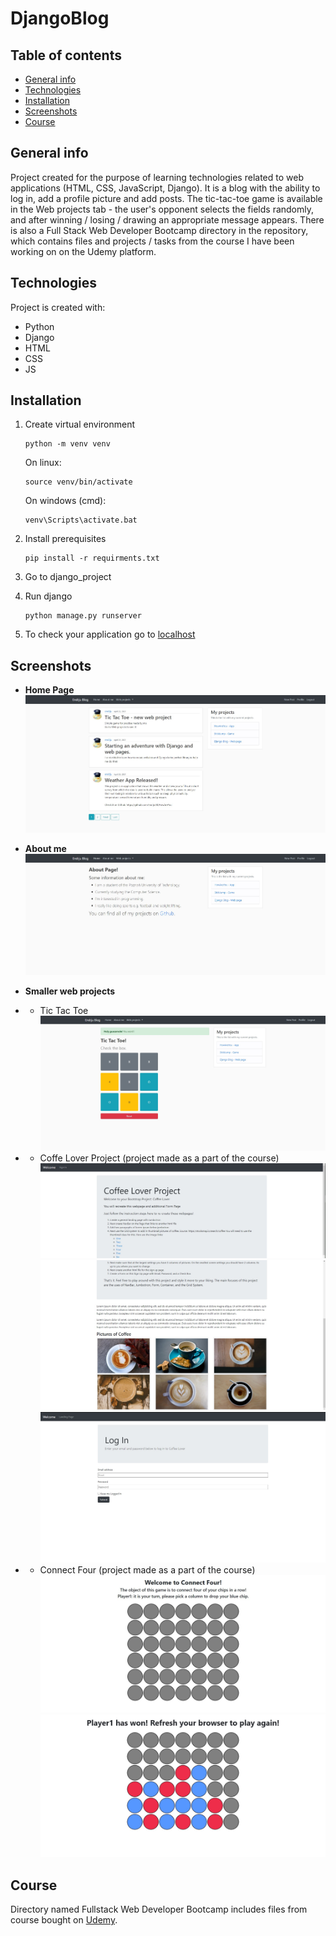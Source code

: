 # DjangoBlog
## Table of contents
* [General info](#general-info)
* [Technologies](#technologies)
* [Installation](#installation)
* [Screenshots](#screenshots)
* [Course](#course)


## General info
Project created for the purpose of learning technologies related to web applications (HTML, CSS, JavaScript, Django). It is a blog with the ability to log in, add a profile picture and add posts. The tic-tac-toe game is available in the Web projects tab - the user's opponent selects the fields randomly, and after winning / losing / drawing an appropriate message appears. There is also a Full Stack Web Developer Bootcamp directory in the repository, which contains files and projects / tasks from the course I have been working on on the Udemy platform.
	
## Technologies
Project is created with:
* Python
* Django
* HTML
* CSS
* JS

## Installation
1) Create virtual environment

    ```
    python -m venv venv
    ```
    On linux:
    ```
    source venv/bin/activate
    ```
    On windows (cmd):
    ```
    venv\Scripts\activate.bat
    ```
2) Install prerequisites
   ```
   pip install -r requirments.txt
   ```
3) Go to django_project
4) Run django
    ```
    python manage.py runserver
    ```
5) To check your application go to [localhost](http://127.0.0.1:5000/)

## Screenshots
* **Home Page** 
![](django_project/media/home-page.jpg)

* **About me** 
![](django_project/media/about-me.jpg)

* **Smaller web projects**
* * Tic Tac Toe
![](django_project/media/tictactoe.jpg)
* * Coffe Lover Project (project made as a part of the course)
![](django_project/media/coffee1.jpg)
![](django_project/media/coffee2.jpg)
![](django_project/media/coffee3.jpg)
* * Connect Four (project made as a part of the course)
![](django_project/media/connectfour1.jpg)
![](django_project/media/connectfour2.jpg)
## Course
Directory named Fullstack Web Developer Bootcamp includes files from course bought on [Udemy](https://www.udemy.com/course/python-and-django-full-stack-web-developer-bootcamp/).

